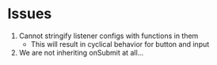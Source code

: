 # Issues
1. Cannot stringify listener configs with functions in them
   - This will result in cyclical behavior for button and input
2. We are not inheriting onSubmit at all...
